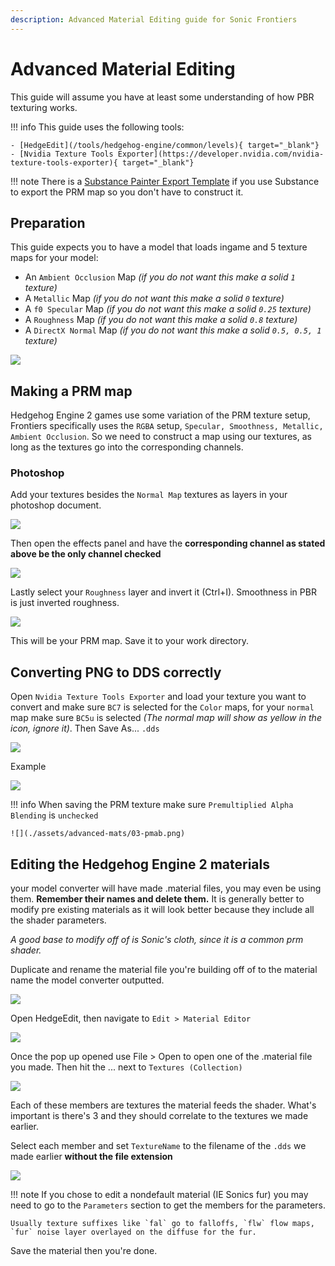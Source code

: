 ```yaml
---
description: Advanced Material Editing guide for Sonic Frontiers
---
```

# Advanced Material Editing

This guide will assume you have at least some understanding of how PBR texturing works.

!!! info
    This guide uses the following tools:

    - [HedgeEdit](/tools/hedgehog-engine/common/levels){ target="_blank"}
    - [Nvidia Texture Tools Exporter](https://developer.nvidia.com/nvidia-texture-tools-exporter){ target="_blank"}

!!! note
    There is a [Substance Painter Export Template](./assets/advanced-mats/Frontiers_PRM1.spexp) if you use Substance to export the PRM map so you don't have to construct it.

## Preparation
This guide expects you to have a model that loads ingame and 5 texture maps for your model:

- An `Ambient Occlusion` Map *(if you do not want this make a solid `1` texture)*
- A `Metallic` Map *(if you do not want this make a solid `0` texture)*
- A `f0 Specular` Map *(if you do not want this make a solid `0.25` texture)*
- A `Roughness` Map *(if you do not want this make a solid `0.8` texture)*
- A `DirectX Normal` Map *(if you do not want this make a solid `0.5, 0.5, 1` texture)*

![](./assets/advanced-mats/01-textures.png)

## Making a PRM map
Hedgehog Engine 2 games use some variation of the PRM texture setup, Frontiers specifically uses the `RGBA` setup, `Specular, Smoothness, Metallic, Ambient Occlusion`. So we need to construct a map using our textures, as long as the textures go into the corresponding channels.

### Photoshop
Add your textures besides the `Normal Map` textures as layers in your photoshop document.

![](./assets/advanced-mats/02-ps-layers.png)

Then open the effects panel and have the **corresponding channel as stated above be the only channel checked**

![](./assets/advanced-mats/02-ps-blending.png)

Lastly select your `Roughness` layer and invert it (Ctrl+I). Smoothness in PBR is just inverted roughness.

![](./assets/advanced-mats/02-ps-finalprm.png)

This will be your PRM map. Save it to your work directory.

## Converting PNG to DDS correctly
Open `Nvidia Texture Tools Exporter` and load your texture you want to convert and make sure `BC7` is selected for the `Color` maps, for your `normal` map make sure `BC5u` is selected *(The normal map will show as yellow in the icon, ignore it)*. Then Save As... `.dds`

![](./assets/advanced-mats/03-nvtt.png)

Example

![](./assets/advanced-mats/03-finaldds.png)


!!! info
    When saving the PRM texture make sure `Premultiplied Alpha Blending` is `unchecked`

    ![](./assets/advanced-mats/03-pmab.png)

## Editing the Hedgehog Engine 2 materials

your model converter will have made .material files, you may even be using them. **Remember their names and delete them.** It is generally better to modify pre existing materials as it will look better because they include all the shader parameters.

*A good base to modify off of is Sonic's cloth, since it is a common prm shader.*

Duplicate and rename the material file you're building off of to the material name the model converter outputted.

![](./assets/advanced-mats/04-mats.png)

Open HedgeEdit, then navigate to `Edit > Material Editor`

![](./assets/advanced-mats/04-he.png)

Once the pop up opened use File > Open to open one of the .material file you made. Then hit the ... next to `Textures (Collection)`

![](./assets/advanced-mats/04-tex.png)

Each of these members are textures the material feeds the shader. What's important is there's 3 and they should correlate to the textures we made earlier.

Select each member and set `TextureName` to the filename of the `.dds` we made earlier **without the file extension**

![](./assets/advanced-mats/04-texedit.png)


!!! note
    If you chose to edit a nondefault material (IE Sonics fur) you may need to go to the `Parameters` section to get the members for the parameters.

    Usually texture suffixes like `fal` go to falloffs, `flw` flow maps, `fur` noise layer overlayed on the diffuse for the fur.

Save the material then you're done.
